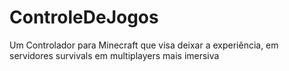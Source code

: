 # ControleDeJogos
Um Controlador para Minecraft que visa deixar a experiência, em servidores survivals em  multiplayers mais imersiva
